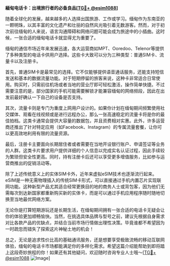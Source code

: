 **緬甸电话卡：出境旅行者的必备良品[[TG💪+ @esim1088](https://t.me/s/esim1088)]**

随着全球化的发展，越来越多的人选择出国旅游、工作或学习。缅甸作为东南亚的一颗明珠，以其丰富的文化遗产和壮丽的自然风光吸引着无数游客。然而，对于初次前往缅甸的人来说，语言沟通障碍和网络问题可能会成为旅途中的小插曲。这时候，一张合适的缅甸电话卡就显得尤为重要了。

缅甸的通信市场近年来发展迅速，各大运营商如MPT、Ooredoo、Telenor等提供了多种类型的电话卡供用户选择。这些卡大致可以分为三种类型：普通SIM卡、流量卡以及注册卡。

首先，普通SIM卡是最常见的选择。它不仅能够提供语音通话服务，还能支持短信发送和基本的数据流量功能。对于短期停留的旅客来说，这种卡非常适合日常使用。购买时，只需前往机场或者当地的营业厅即可轻松激活，操作简单快捷。不过需要注意的是，部分国家的手机可能需要解锁才能兼容缅甸的网络频段，因此在出发前最好确认一下自己的设备是否支持。

其次，流量卡则是专门为重度上网用户设计的。如果你计划在缅甸期间频繁使用社交媒体、观看在线视频或是进行远程办公，那么一张高速稳定的流量卡将是你的最佳拍档。这类卡通常会提供大容量的数据包，并且资费相对实惠。此外，许多运营商还推出了针对特定应用（如Facebook、Instagram）的专属流量套餐，让你可以更高效地利用有限的流量资源。

最后，注册卡主要面向长期居住者或者需要在当地开设银行账户、申请签证等业务的人群。这类卡片要求用户提供详细的个人信息以完成实名认证过程，因此手续较为繁琐但安全性更高。同时，持有注册卡后还可以享受更多增值服务，比如参与运营商推出的促销活动等。

除了上述传统意义上的实体SIM卡外，近年来虚拟eSIM技术也逐渐流行起来。eSIM是一种无需物理插入的传统SIM卡形式，可以直接通过手机内置芯片实现联网功能。这种新型产品尤其适合经常更换目的地的商务人士或背包客，因为他们无需每次到达新国家都重新购买新的实体卡，而是可以通过手机应用程序随时随地切换至当地最优网络方案。

无论你是打算短期游玩还是长期生活，在缅甸期间拥有一张合适的电话卡无疑会让你的体验更加顺畅愉快。当然，在挑选具体品牌与型号之前，建议先根据自身需求对比各款产品的优缺点，并结合当前市场行情做出理性决策。毕竟谁都不希望因为一时疏忽而错失了探索这片神秘土地的机会！

总之，无论是追求性价比高的基础通讯服务，还是想要享受极致流畅的移动互联网体验，缅甸的电话卡市场都能满足你的多样化需求。希望这篇介绍能帮助到即将踏上这段奇妙旅程的你！如果还有其他疑问，欢迎随时咨询专业人士哦～[[TG💪+ @esim1088](https://t.me/s/esim1088) ![Image](https://i.postimg.cc/4NQfJmqS/Snipaste-2025-05-13-00-14-12.png)]